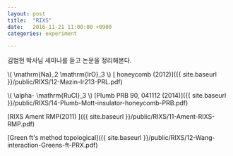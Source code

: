 ```yaml
---
layout: post
title:  "RIXS"
date:   2016-11-21 11:00:00 +0900
categories: experiment

---
```



김범현 박사님 세미나를 듣고 논문을 정리해본다.

\\( \mathrm{Na}_2 \mathrm{IrO}_3 \\) [ honeycomb (2012)]({{ site.baseurl }}/public/RIXS/12-Mazin-Ir213-PRL.pdf)

\\( \alpha- \mathrm{RuCl}_3 \\) [Plumb PRB 90, 041112 (2014)]({{ site.baseurl }}/public/RIXS/14-Plumb-Mott-insulator-honeycomb-PRB.pdf)

[RIXS Ament RMP(2011) ]({{ site.baseurl }}/public/RIXS/11-Ament-RIXS-RMP.pdf)

[Green ft's method topological]({{ site.baseurl }}/public/RIXS/12-Wang-interaction-Greens-ft-PRX.pdf)

